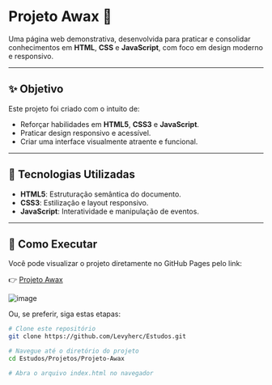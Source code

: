# Projeto Awax 🌟

Uma página web demonstrativa, desenvolvida para praticar e consolidar conhecimentos em **HTML**, **CSS** e **JavaScript**, com foco em design moderno e responsivo.

---

## ✨ Objetivo

Este projeto foi criado com o intuito de:

- Reforçar habilidades em **HTML5**, **CSS3** e **JavaScript**.
- Praticar design responsivo e acessível.
- Criar uma interface visualmente atraente e funcional.

---

## 🧰 Tecnologias Utilizadas

- **HTML5**: Estruturação semântica do documento.
- **CSS3**: Estilização e layout responsivo.
- **JavaScript**: Interatividade e manipulação de eventos.

---

## 🚀 Como Executar

Você pode visualizar o projeto diretamente no GitHub Pages pelo link:

👉 [Projeto Awax](https://levyherc.github.io/Estudos/Projetos/Projeto-Awax/index.html)

![image](https://github.com/user-attachments/assets/9d98d88a-6bb9-4524-a099-e297810b00eb)


Ou, se preferir, siga estas etapas:

```bash
# Clone este repositório
git clone https://github.com/Levyherc/Estudos.git

# Navegue até o diretório do projeto
cd Estudos/Projetos/Projeto-Awax

# Abra o arquivo index.html no navegador
